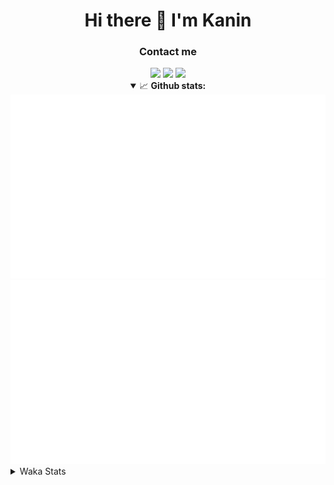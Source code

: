 <div align="center">
 <h1>Hi there 👋 I'm Kanin</h1>
 <h3>Contact me</h3>
 <a href="mailto:im@kanin.dev"><img src="https://img.shields.io/badge/gmail-%23D14836.svg?&style=for-the-badge&logo=gmail&logoColor=white"/></a>
 <a href="https://twitter.com/KaninDev"><img src="https://img.shields.io/badge/twitter-%231DA1F2.svg?&style=for-the-badge&logo=twitter&logoColor=white"/></a>
 <a href="https://www.linkedin.com/in/KaninDev"><img src="https://img.shields.io/badge/linkedin-%230077B5.svg?&style=for-the-badge&logo=linkedin&logoColor=white"/></a>
<details open>
  <summary>📈 <b>Github stats:</b></summary>
  <img src="https://github.com/Kanin/Kanin/blob/master/scripts/GitHubStats/generated/overview.svg"/>
  <img src="https://github.com/Kanin/Kanin/blob/master/scripts/GitHubStats/generated/languages.svg"/>
</details>
</div>

<details>
 <summary>Waka Stats</summary>

<!--START_SECTION:waka-->
![Code Time](http://img.shields.io/badge/Code%20Time-2%2C018%20hrs%2046%20mins-blue)

![Profile Views](http://img.shields.io/badge/Profile%20Views-16-blue)

![Lines of code](https://img.shields.io/badge/From%20Hello%20World%20I%27ve%20Written-823.3%20thousand%20lines%20of%20code-blue)

**🐱 My GitHub Data** 

> 📦 101.0 kB Used in GitHub's Storage 
 > 
> 🏆 300 Contributions in the Year 2023
 > 
> 🚫 Not Opted to Hire
 > 
> 📜 20 Public Repositories 
 > 
> 🔑 10 Private Repositories 
 > 
**I'm an Early 🐤** 

```text
🌞 Morning                2093 commits        ██████░░░░░░░░░░░░░░░░░░░   25.44 % 
🌆 Daytime                2454 commits        ███████░░░░░░░░░░░░░░░░░░   29.83 % 
🌃 Evening                2467 commits        ███████░░░░░░░░░░░░░░░░░░   29.99 % 
🌙 Night                  1212 commits        ████░░░░░░░░░░░░░░░░░░░░░   14.73 % 
```
📅 **I'm Most Productive on Monday** 

```text
Monday                   1593 commits        █████░░░░░░░░░░░░░░░░░░░░   19.37 % 
Tuesday                  1080 commits        ███░░░░░░░░░░░░░░░░░░░░░░   13.13 % 
Wednesday                769 commits         ██░░░░░░░░░░░░░░░░░░░░░░░   09.35 % 
Thursday                 1221 commits        ████░░░░░░░░░░░░░░░░░░░░░   14.84 % 
Friday                   1284 commits        ████░░░░░░░░░░░░░░░░░░░░░   15.61 % 
Saturday                 791 commits         ██░░░░░░░░░░░░░░░░░░░░░░░   09.62 % 
Sunday                   1488 commits        █████░░░░░░░░░░░░░░░░░░░░   18.09 % 
```


📊 **This Week I Spent My Time On** 

```text
🕑︎ Time Zone: America/New_York

💬 Programming Languages: 
Python                   30 hrs 5 mins       ███████████████████████░░   93.41 % 
GitIgnore file           58 mins             █░░░░░░░░░░░░░░░░░░░░░░░░   03.01 % 
YAML                     32 mins             ░░░░░░░░░░░░░░░░░░░░░░░░░   01.69 % 
requirements.txt         9 mins              ░░░░░░░░░░░░░░░░░░░░░░░░░   00.48 % 
.env file                8 mins              ░░░░░░░░░░░░░░░░░░░░░░░░░   00.46 % 

🔥 Editors: 
PyCharm                  32 hrs 13 mins      █████████████████████████   100.00 % 

🐱‍💻 Projects: 
BB-CommunityBot          28 hrs 51 mins      ██████████████████████░░░   89.59 % 
OhioBot                  2 hrs 4 mins        ██░░░░░░░░░░░░░░░░░░░░░░░   06.44 % 
Bot                      1 hr 7 mins         █░░░░░░░░░░░░░░░░░░░░░░░░   03.51 % 
Unknown Project          5 mins              ░░░░░░░░░░░░░░░░░░░░░░░░░   00.27 % 
Naila.py                 2 mins              ░░░░░░░░░░░░░░░░░░░░░░░░░   00.15 % 

💻 Operating System: 
Windows                  32 hrs 13 mins      █████████████████████████   100.00 % 
```

**I Mostly Code in Python** 

```text
Python                   26 repos            ██████████████░░░░░░░░░░░   57.78 % 
Java                     7 repos             ████░░░░░░░░░░░░░░░░░░░░░   15.56 % 
JavaScript               4 repos             ██░░░░░░░░░░░░░░░░░░░░░░░   08.89 % 
Kotlin                   2 repos             █░░░░░░░░░░░░░░░░░░░░░░░░   04.44 % 
HTML                     2 repos             █░░░░░░░░░░░░░░░░░░░░░░░░   04.44 % 
```



**Timeline**

![Lines of Code chart](https://raw.githubusercontent.com/Kanin/Kanin/master/assets/bar_graph.png)


 Last Updated on 05/07/2023 23:04:35 UTC
<!--END_SECTION:waka-->
</details>
